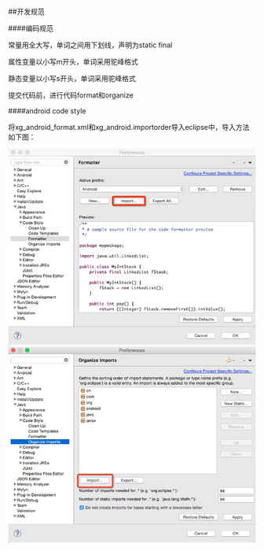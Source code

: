 ##开发规范


####编码规范

常量用全大写，单词之间用下划线，声明为static final

属性变量以小写m开头，单词采用驼峰格式

静态变量以小写s开头，单词采用驼峰格式

提交代码前，进行代码format和organize


####android code style


将xg_android_format.xml和xg_android.importorder导入eclipse中，导入方法如下图：

![xg_android_format.xml](code_style/formatter.png)
![xg_android.importorder](code_style/organize.png)